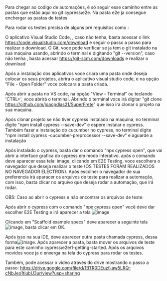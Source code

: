 Para chegar ao codigo de automações, é só seguir esse caminho entre as pastas que estão aqui no git cypress\e2e\. Na pasta e2e ja consegue enchergar as pastas de testes 

Para rodar os testes precisa de alguns pré requisitos como :

O aplicativo Visual Studio Code, , caso não tenha, basta acessar o link https://code.visualstudio.com/download e seguir o passo a passo para realizar o download. O Git, voce pode verificar se ja tem o git instalado na sua maquina usando, abrindo o terminal e digitando "git --version", caso não tenha , basta acessar https://git-scm.com/downloads e realizar o download

Após a instalação dos aplicativos voce criara uma pasta onde deseja colocar os seus projetos, abrira o aplicativo visual studio code, e na opção "File - Open Folder" voce colocara a pasta criada.

Após abrir a pasta no VS code, na opção "View - Terminal" ou teclando 'CTRL+', voce abrirá o terminal. Abrindo o terminal voce irá digitar "git clone https://github.com/joaopdias21/SuperFrete" que isso ira clonar o projeto na sua maquina.

Após clonar projeto se não tiver cypress instalado na maquina, no terminal digite "npm install cypress --save-dev" e espere instalar o cypress.
Também fazer a instalação do cucumber no cypress, no terminal digite "npm install cypress -cucumber-preprocessor --save-dev" e aguarde a instalação

Após instalado o cypress, basta dar o comando "npx cypress open", que vai abrir a interface grafica do cypress em modo interativo. após o comando deve aparecer essa tela: image, clicando em E2E Testing, voce escolhera o navegador que deseja realizar o teste (OS TESTES FORAM REALIZADOS NO NAVEGADOR ELECTRON). Após escolher o navegador de sua preferencia irá aparacer os arquivos de teste para realizar a automação, com isso, basta clicar no arquivo que deseja rodar a automação, que irá rodar.

OBS: Caso ao abrir o cypress e não encontrar os arquivos de teste:

Após abrir o cypress com o comando "npx cypress open" você deve dar escolher E2E Testing e irá aparecer a tela ![image](https://github.com/user-attachments/assets/24ff54c4-7fe7-491e-bd65-543d2f55360c) 

Clicando em "Scaffold example specs" deve aparecer a seguinte tela ![image](https://github.com/user-attachments/assets/9cac5bc4-a2a0-46cb-8d72-71df605a5306), basta clicar em OK.

Após isso na sua IDE, deve aparecer outra pasta chamada cypress, dessa forma![image](https://github.com/user-attachments/assets/3c69c595-2cbf-41ae-9c3b-649444797b43).
Após aparecer a pasta, basta mover os arquivos de teste para este caminho cypress\e2e\1-getting-started. Após os arquivos movidos voce ja o enxerga na tela do cypress para rodar os testes.



Também, pode acessar o video através do drive mostrando o passo a passo:
https://drive.google.com/file/d/1BTR0DEuzf-aw5LRQ-cNbJeo1tiubU3ur/view?usp=sharing






